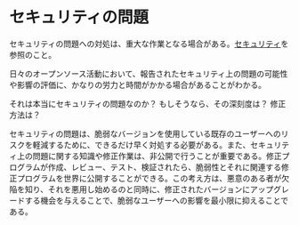 # セキュリティの問題

セキュリティの問題への対処は、重大な作業となる場合がある。[セキュリティ](../security.md)を参照のこと。

日々のオープンソース活動において、報告されたセキュリティ上の問題の可能性や影響の評価に、かなりの労力と時間がかかる場合があることがわかる。

それは本当にセキュリティの問題なのか？ もしそうなら、その深刻度は？ 修正方法は？

セキュリティの問題は、脆弱なバージョンを使用している既存のユーザーへのリスクを軽減するために、できるだけ早く対処する必要がある。また、セキュリティ上の問題に関する知識や修正作業は、非公開で行うことが重要である。修正プログラムが作成、レビュー、テスト、検証されたら、脆弱性とそれに関連する修正プログラムを世界に公開することができる。この考え方は、悪意のある者が欠陥を知り、それを悪用し始めるのと同時に、修正されたバージョンにアップグレードする機会を与えることで、脆弱なユーザーへの影響を最小限に抑えることである。
